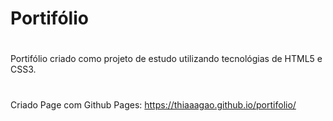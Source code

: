 # Portifólio 
#
Portifólio criado como projeto de estudo utilizando tecnológias de HTML5 e CSS3.
#
#
Criado Page com Github Pages: https://thiaaagao.github.io/portifolio/
